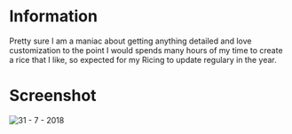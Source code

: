 # Information
Pretty sure I am a maniac about getting anything detailed and love customization to the point I would spends many hours of my time to create a rice that I like, so expected for my Ricing to update regulary in the year.

# Screenshot
![31 - 7 - 2018](https://i.imgur.com/PYWqV3g.png)
